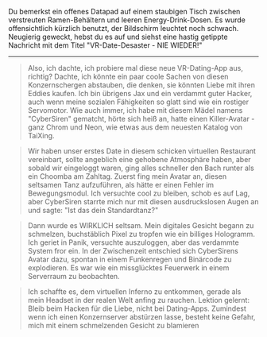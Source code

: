 Du bemerkst ein offenes Datapad auf einem staubigen Tisch zwischen verstreuten Ramen-Behältern und leeren Energy-Drink-Dosen. Es wurde offensichtlich kürzlich benutzt, der Bildschirm leuchtet noch schwach. Neugierig geweckt, hebst du es auf und siehst eine hastig getippte Nachricht mit dem Titel "VR-Date-Desaster - NIE WIEDER!"

---

> Also, ich dachte, ich probiere mal diese neue VR-Dating-App aus, richtig? Dachte, ich könnte ein paar coole Sachen von diesen Konzernschergen abstauben, die denken, sie könnten Liebe mit ihren Eddies kaufen. Ich bin übrigens Jax und ein verdammt guter Hacker, auch wenn meine sozialen Fähigkeiten so glatt sind wie ein rostiger Servomotor. Wie auch immer, ich habe mit diesem Mädel namens "CyberSiren" gematcht, hörte sich heiß an, hatte einen Killer-Avatar - ganz Chrom und Neon, wie etwas aus dem neuesten Katalog von TaiXing.

> Wir haben unser erstes Date in diesem schicken virtuellen Restaurant vereinbart, sollte angeblich eine gehobene Atmosphäre haben, aber sobald wir eingeloggt waren, ging alles schneller den Bach runter als ein Choomba am Zahltag. Zuerst fing mein Avatar an, diesen seltsamen Tanz aufzuführen, als hätte er einen Fehler im Bewegungsmodul. Ich versuchte cool zu bleiben, schob es auf Lag, aber CyberSiren starrte mich nur mit diesen ausdruckslosen Augen an und sagte: "Ist das dein Standardtanz?"

> Dann wurde es WIRKLICH seltsam. Mein digitales Gesicht begann zu schmelzen, buchstäblich Pixel zu tropfen wie ein billiges Hologramm. Ich geriet in Panik, versuchte auszuloggen, aber das verdammte System fror ein. In der Zwischenzeit entschied sich CyberSirens Avatar dazu, spontan in einem Funkenregen und Binärcode zu explodieren. Es war wie ein missglücktes Feuerwerk in einem Serverraum zu beobachten.

> Ich schaffte es, dem virtuellen Inferno zu entkommen, gerade als mein Headset in der realen Welt anfing zu rauchen. Lektion gelernt: Bleib beim Hacken für die Liebe, nicht bei Dating-Apps. Zumindest wenn ich einen Konzernserver abstürzen lasse, besteht keine Gefahr, mich mit einem schmelzenden Gesicht zu blamieren

